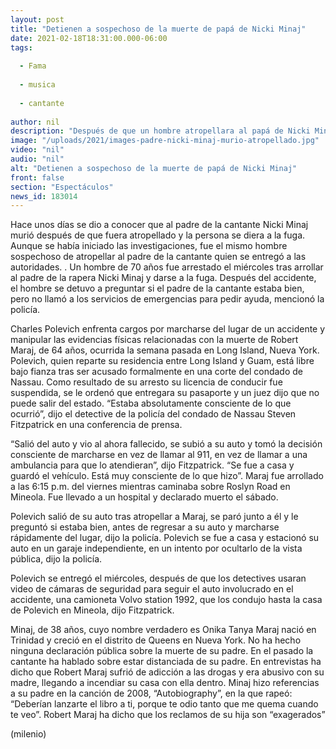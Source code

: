 ```yaml
---
layout: post
title: "Detienen a sospechoso de la muerte de papá de Nicki Minaj"
date: 2021-02-18T18:31:00.000-06:00
tags:
  
  - Fama
  
  - musica
  
  - cantante
  
author: nil
description: "Después de que un hombre atropellara al papá de Nicki Minaj y falleciera, las autoridades arrestaron a un sospechoso. "
image: "/uploads/2021/images-padre-nicki-minaj-murio-atropellado.jpg"
video: "nil"
audio: "nil"
alt: "Detienen a sospechoso de la muerte de papá de Nicki Minaj"
front: false
section: "Espectáculos"
news_id: 183014
---
```


Hace unos días se dio a conocer que al padre de la cantante Nicki Minaj murió después de que fuera atropellado y la persona se diera a la fuga. Aunque se había iniciado las investigaciones, fue el mismo hombre sospechoso de atropellar al padre de la cantante quien se entregó a las autoridades. . Un hombre de 70 años fue arrestado el miércoles tras arrollar al padre de la rapera Nicki Minaj y darse a la fuga. Después del accidente, el hombre se detuvo a preguntar si el padre de la cantante estaba bien, pero no llamó a los servicios de emergencias para pedir ayuda, mencionó la policía. 

Charles Polevich enfrenta cargos por marcharse del lugar de un accidente y manipular las evidencias físicas relacionadas con la muerte de Robert Maraj, de 64 años, ocurrida la semana pasada en Long Island, Nueva York. Polevich, quien reparte su residencia entre Long Island y Guam, está libre bajo fianza tras ser acusado formalmente en una corte del condado de Nassau. Como resultado de su arresto su licencia de conducir fue suspendida, se le ordenó que entregara su pasaporte y un juez dijo que no puede salir del estado. “Estaba absolutamente consciente de lo que ocurrió”, dijo el detective de la policía del condado de Nassau Steven Fitzpatrick en una conferencia de prensa. 

“Salió del auto y vio al ahora fallecido, se subió a su auto y tomó la decisión consciente de marcharse en vez de llamar al 911, en vez de llamar a una ambulancia para que lo atendieran”, dijo Fitzpatrick. “Se fue a casa y guardó el vehículo. Está muy consciente de lo que hizo”. 
Maraj fue arrollado a las 6:15 p.m. del viernes mientras caminaba sobre Roslyn Road en Mineola. Fue llevado a un hospital y declarado muerto el sábado. 

Polevich salió de su auto tras atropellar a Maraj, se paró junto a él y le preguntó si estaba bien, antes de regresar a su auto y marcharse rápidamente del lugar, dijo la policía. Polevich se fue a casa y estacionó su auto en un garaje independiente, en un intento por ocultarlo de la vista pública, dijo la policía. 

Polevich se entregó el miércoles, después de que los detectives usaran video de cámaras de seguridad para seguir el auto involucrado en el accidente, una camioneta Volvo station 1992, que los condujo hasta la casa de Polevich en Mineola, dijo Fitzpatrick. 

Minaj, de 38 años, cuyo nombre verdadero es Onika Tanya Maraj nació en Trinidad y creció en el distrito de Queens en Nueva York. No ha hecho ninguna declaración pública sobre la muerte de su padre. En el pasado la cantante ha hablado sobre estar distanciada de su padre. En entrevistas ha dicho que Robert Maraj sufrió de adicción a las drogas y era abusivo con su madre, llegando a incendiar su casa con ella dentro. Minaj hizo referencias a su padre en la canción de 2008, “Autobiography”, en la que rapeó: “Deberían lanzarte el libro a ti, porque te odio tanto que me quema cuando te veo”. Robert Maraj ha dicho que los reclamos de su hija son “exagerados” 

(milenio)